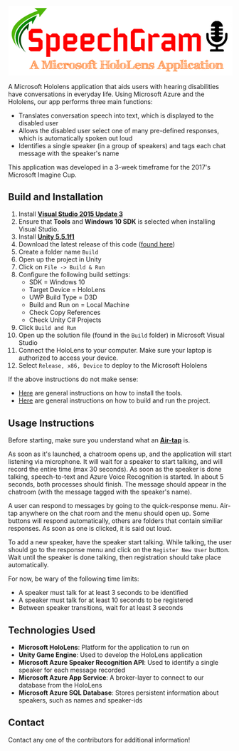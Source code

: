 ![Alt text](SpeechGram.png?raw=true "Title")

A Microsoft Hololens application that aids users with hearing disabilities have conversations in everyday life. Using Microsoft Azure and the Hololens, our app performs three main functions:

* Translates conversation speech into text, which is displayed to the disabled user
* Allows the disabled user select one of many pre-defined responses, which is automatically spoken out loud
* Identifies a single speaker (in a group of speakers) and tags each chat message with the speaker's name

This application was developed in a 3-week timeframe for the 2017's Microsoft Imagine Cup.

## Build and Installation

1. Install **[Visual Studio 2015 Update 3](https://www.visualstudio.com/downloads/)**
2. Ensure that **Tools** and **Windows 10 SDK** is selected when installing Visual Studio.
3. Install **[Unity 5.5.1f1](https://unity3d.com/get-unity/download/archive)**
4. Download the latest release of this code ([found here](https://github.com/ndass6/Speechgram/releases))
5. Create a folder name `Build`
6. Open up the project in Unity
7. Click on `File -> Build & Run`
8. Configure the following build settings: 
   * SDK = Windows 10
   * Target Device = HoloLens
   * UWP Build Type = D3D
   * Build and Run on = Local Machine 
   * Check Copy References
   * Check Unity C# Projects
9. Click `Build and Run`
10. Open up the solution file (found in the `Build` folder) in Microsoft Visual Studio
11. Connect the HoloLens to your computer. Make sure your laptop is authorized to access your device. 
12. Select `Release, x86, Device` to deploy to the Microsoft Hololens

If the above instructions do not make sense:
* [Here](https://developer.microsoft.com/en-us/windows/holographic/install_the_tools) are general instructions on how to install the tools.
* [Here](https://developer.microsoft.com/en-us/windows/holographic/holograms_100) are general instructions on how to build and run the project.

## Usage Instructions

Before starting, make sure you understand what an **[Air-tap](https://developer.microsoft.com/en-us/windows/holographic/gestures#press_and_release)** is.

As soon as it's launched, a chatroom opens up, and the application will start listening via microphone. It will wait for a speaker to start talking, and will record the entire time (max 30 seconds). As soon as the speaker is done talking, speech-to-text and Azure Voice Recognition is started. In about 5 seconds, both processes should finish. The message should appear in the chatroom (with the message tagged with the speaker's name).

A user can respond to messages by going to the quick-response menu. Air-tap anywhere on the chat room and the menu should open up. Some buttons will respond automatically, others are folders that contain similiar responses. As soon as one is clicked, it is said out loud.

To add a new speaker, have the speaker start talking. While talking, the user should go to the response menu and click on the `Register New User` button. Wait until the speaker is done talking, then registration should take place automatically.

For now, be wary of the following time limits:
* A speaker must talk for at least 3 seconds to be identified
* A speaker must talk for at least 10 seconds to be registered
* Between speaker transitions, wait for at least 3 seconds

## Technologies Used

* **Microsoft HoloLens**: Platform for the application to run on
* **Unity Game Engine**: Used to develop the HoloLens application
* **Microsoft Azure Speaker Recognition API**: Used to identify a single speaker for each message recorded
* **Microsoft Azure App Service**: A broker-layer to connect to our database from the HoloLens
* **Microsoft Azure SQL Database**: Stores persistent information about speakers, such as names and speaker-ids

## Contact

Contact any one of the contributors for additional information!
